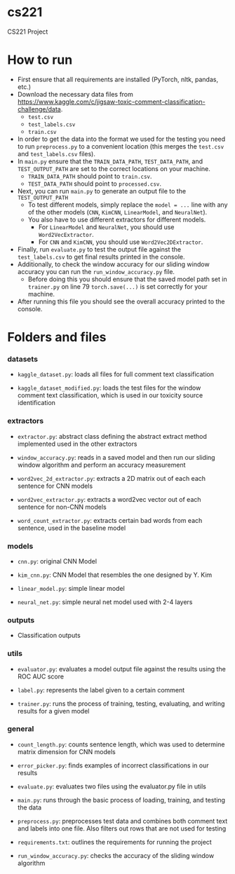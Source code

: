 # cs221
CS221 Project

# How to run

- First ensure that all requirements are installed (PyTorch, nltk, pandas, etc.)
- Download the necessary data files from https://www.kaggle.com/c/jigsaw-toxic-comment-classification-challenge/data.
  - `test.csv`
  - `test_labels.csv`
  - `train.csv`
- In order to get the data into the format we used for the testing you need to run `preprocess.py` to a convenient location (this merges the `test.csv` and `test_labels.csv` files).
- In `main.py` ensure that the `TRAIN_DATA_PATH`, `TEST_DATA_PATH`, and `TEST_OUTPUT_PATH` are set to the correct locations on your machine.
  - `TRAIN_DATA_PATH` should point to `train.csv`.
  - `TEST_DATA_PATH` should point to `processed.csv`.
- Next, you can run `main.py` to generate an output file to the `TEST_OUTPUT_PATH`
  - To test different models, simply replace the `model = ...` line with any of the other models (`CNN`, `KimCNN`, `LinearModel`, and `NeuralNet`).
  - You also have to use different extractors for different models.
    - For `LinearModel` and `NeuralNet`, you should use `Word2VecExtractor`.
    - For `CNN` and `KimCNN`, you should use `Word2Vec2DExtractor`.
- Finally, run `evaluate.py` to test the output file against the `test_labels.csv` to get final results printed in the console.
- Additionally, to check the window accuracy for our sliding window accuracy you can run the `run_window_accuracy.py` file.
  - Before doing this you should ensure that the saved model path set in `trainer.py` on line 79 `torch.save(...)` is set correctly for your machine. 
- After running this file you should see the overall accuracy printed to the console. 

# Folders and files

### datasets

- `kaggle_dataset.py`: loads all files for full comment text classification

- `kaggle_dataset_modified.py`: loads the test files for the window comment text classification, which is used in our toxicity source identification

### extractors

- `extractor.py`: abstract class defining the abstract extract method implemented used in the other extractors

- `window_accuracy.py`: reads in a saved model and then run our sliding window algorithm and perform an accuracy measurement

- `word2vec_2d_extractor.py`: extracts a 2D matrix out of each each sentence for CNN models

- `word2vec_extractor.py`: extracts a word2vec vector out of each sentence for non-CNN models

- `word_count_extractor.py`: extracts certain bad words from each sentence, used in the baseline model 

### models

- `cnn.py`: original CNN Model 

- `kim_cnn.py`: CNN Model that resembles the one designed by Y. Kim

- `linear_model.py`: simple linear model

- `neural_net.py`: simple neural net model used with 2-4 layers

### outputs

- Classification outputs

### utils

- `evaluator.py`: evaluates a model output file against the results using the ROC AUC score 

- `label.py`: represents the label given to a certain comment

- `trainer.py`: runs the process of training, testing, evaluating, and writing results for a given model

### general

- `count_length.py`: counts sentence length, which was used to determine matrix dimension for CNN models

- `error_picker.py`: finds examples of incorrect classifications in our results

- `evaluate.py`: evaluates two files using the evaluator.py file in utils

- `main.py`: runs through the basic process of loading, training, and testing the data

- `preprocess.py`: preprocesses test data and combines both comment text and labels into one file. Also filters out rows that are not used for testing 

- `requirements.txt`: outlines the requirements for running the project

- `run_window_accuracy.py`: checks the accuracy of the sliding window algorithm
